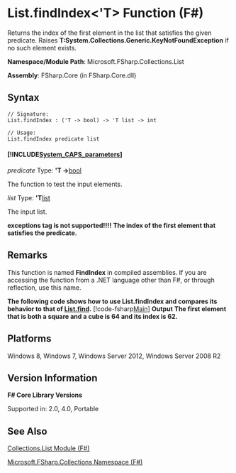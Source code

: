 # List.findIndex<'T> Function (F#)

Returns the index of the first element in the list that satisfies the given predicate. Raises **T:System.Collections.Generic.KeyNotFoundException** if no such element exists.

**Namespace/Module Path**: Microsoft.FSharp.Collections.List

**Assembly**: FSharp.Core (in FSharp.Core.dll)


## Syntax

```
// Signature:
List.findIndex : ('T -> bool) -> 'T list -> int

// Usage:
List.findIndex predicate list
```

#### [!INCLUDE[System_CAPS_parameters](//System/Token/System_CAPS_parameters_md.md)]
*predicate*
Type: **'T -&gt;**[bool](http://msdn.microsoft.com/en-us/library/89c0cf9c-49ce-4207-a3be-555851a67dd5)


The function to test the input elements.


*list*
Type: **'T**[list](http://msdn.microsoft.com/en-us/library/c627b668-477b-4409-91ed-06d7f1b3e4a7)


The input list.



**exceptions tag is not supported!!!!**
**The index of the first element that satisfies the predicate.**
## Remarks
This function is named **FindIndex** in compiled assemblies. If you are accessing the function from a .NET language other than F#, or through reflection, use this name.

**The following code shows how to use List.findIndex and compares its behavior to that of [List.find](http://msdn.microsoft.com/en-us/library/0594593e-9c75-44c1-8f5a-a37b2e561c06).**
[!code-fsharp[Main](snippets/fslists/snippet45.fs)]
**Output**
**The first element that is both a square and a cube is 64 and its index is 62.**
## Platforms
Windows 8, Windows 7, Windows Server 2012, Windows Server 2008 R2


## Version Information
**F# Core Library Versions**

Supported in: 2.0, 4.0, Portable




## See Also
[Collections.List Module &#40;F&#35;&#41;](Collections.List+Module+%28FSharp%29.md)

[Microsoft.FSharp.Collections Namespace &#40;F&#35;&#41;](Microsoft.FSharp.Collections+Namespace+%28FSharp%29.md)

